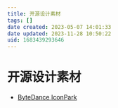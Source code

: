 ```yaml
---
title: 开源设计素材
tags: []
date created: 2023-05-07 14:01:33
date updated: 2023-11-28 10:50:22
uid: 1683439293646
---
```


# 开源设计素材

- [ByteDance IconPark](https://iconpark.oceanengine.com/home)
